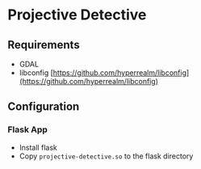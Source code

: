 # Projective Detective

## Requirements

- GDAL
- libconfig [https://github.com/hyperrealm/libconfig](https://github.com/hyperrealm/libconfig)

## Configuration

### Flask App

- Install flask
- Copy `projective-detective.so` to the flask directory

